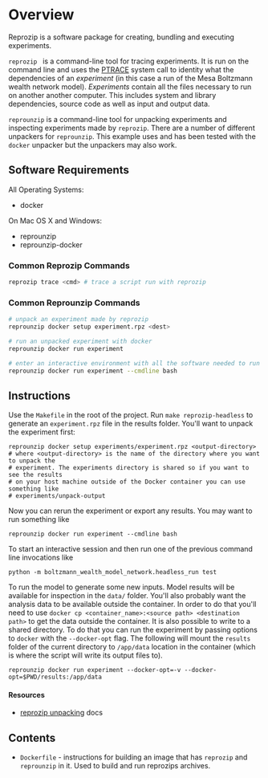 # Overview

Reprozip is a software package for creating, bundling and executing experiments.

`reprozip ` is a command-line tool for tracing experiments. It is run on the command line and uses the [PTRACE](http://www.man7.org/linux/man-pages/man2/ptrace.2.html#NAME) system call to identity what the dependencies of an _experiment_ (in this case a run of the Mesa Boltzmann wealth network model). _Experiments_ contain all the files necessary to run on another another computer. This includes system and library dependencies, source code as well as input and output data.

`reprounzip` is a command-line tool for unpacking experiments and inspecting experiments made by `reprozip`. There are a number of different unpackers for `reprounzip`. This example uses and has been tested with the `docker` unpacker but the unpackers may also work.

## Software Requirements

All Operating Systems:

- docker

On Mac OS X and Windows:

- reprounzip
- reprounzip-docker

### Common Reprozip Commands

```bash
reprozip trace <cmd> # trace a script run with reprozip
```

### Common Reprounzip Commands

```bash
# unpack an experiment made by reprozip
reprounzip docker setup experiment.rpz <dest>

# run an unpacked experiment with docker
reprounzip docker run experiment

# enter an interactive environment with all the software needed to run the experiment
reprounzip docker run experiment --cmdline bash
```

## Instructions

Use the `Makefile` in the root of the project. Run `make reprozip-headless` to generate an `experiment.rpz` file in the results folder. 
You'll want to unpack the experiment first:

```
reprounzip docker setup experiments/experiment.rpz <output-directory>
# where <output-directory> is the name of the directory where you want to unpack the
# experiment. The experiments directory is shared so if you want to see the results
# on your host machine outside of the Docker container you can use something like 
# experiments/unpack-output
```

Now you can rerun the experiment or export any results. You may want to run something like

```
reprounzip docker run experiment --cmdline bash
```

To start an interactive session and then run one of the previous command line invocations like

```
python -m boltzmann_wealth_model_network.headless_run test
```

To run the model to generate some new inputs. Model results will be available for inspection in the `data/` folder. You'll also probably want the analysis data to be available outside the container. In order to do that you'll need to use `docker cp <container_name>:<source path> <destination path>` to get the data outside the container. It is also possible to write to a shared directory. To do that you can run the experiment by passing options to `docker` with the `--docker-opt` flag. The following will mount the `results` folder of the current directory to `/app/data` location in the container (which is where the script will write its output files to).

```
reprounzip docker run experiment --docker-opt=-v --docker-opt=$PWD/results:/app/data
```

#### Resources

- [reprozip unpacking](https://docs.reprozip.org/en/1.0.x/unpacking.html) docs


## Contents

- `Dockerfile` - instructions for building an image that has `reprozip` and
  `reprounzip` in it. Used to build and run reprozips archives.
